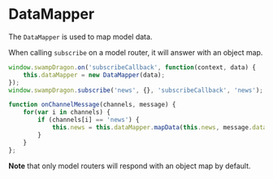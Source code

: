 # DataMapper #

The `DataMapper` is used to map model data.

When calling `subscribe` on a model router, it will answer with an object map.

```javascript
window.swampDragon.on('subscribeCallback', function(context, data) {
    this.dataMapper = new DataMapper(data);
});
window.swampDragon.subscribe('news', {}, 'subscribeCallback', 'news');

function onChannelMessage(channels, message) {
    for(var i in channels) {
        if (channels[i] == 'news') {
            this.news = this.dataMapper.mapData(this.news, message.data);
        }
    }
};
```

**Note** that only model routers will respond with an object map by default.
